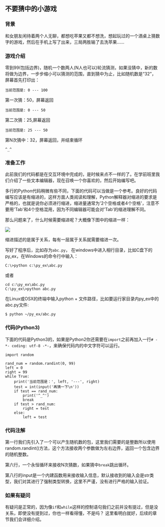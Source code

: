 ## 不要猜中的小游戏
### 背景
和女朋友闲待着两个人无聊，都想吃苹果又都不想洗，想起玩过的一个酒桌上猜数字的游戏，然后在手机上写了出来，三局两胜输了去洗苹果……
### 游戏介绍
零到99(包括边界)，随机一个数两人(N人也可以)轮流猜测，如果没猜中，新的数将做为边界，一步步缩小可以猜测的范围，直到猜中为止，比如随机数是“32”，屏幕首先打印出：

`当前范围是: 0 --- 100`

第一次猜：50，屏幕返回

`当前范围是: 0 --- 50`

第二次猜：25,屏幕返回

`当前范围是: 25 --- 50`

第N次猜中：32，屏幕返回，并结束循环

`^_^`

### 准备工作
此前我们的代码都是在交互环境中完成的，是时候来点不一样的了。在学前班里我们介绍了一些文本编辑器，现在召唤一个你喜欢的，然后开始编写吧。

多行的Python代码稍微有些不同，下面的代码可以当做是一个参考。良好的代码编写应该是有缩进的，这样方面人类阅读和理解，Python解释器对缩进的要求是严格的，也就是说你必须进行缩进，缩进量通常为'2个空格或者4个空格'，注意不要用'Tab'和4个空格混用，因为不同编辑器可能会对'Tab'的缩进理解不同。

那么问题来了，什么时候需要缩进呢？大概像下图中的缩进一样：

![](image/language.png)

缩进描述的是属于关系，每有一层属于关系就需要缩进一次。

写好了程序后，比如存为`abc.py`，
在windows中进入相行目录，比如C盘下的py_ex，在Windows的命令行中输入：

    C:\>python c:\py_ex\abc.py
或者

    cd c:\py_ex\abc.py
    C:\py_ex\>python abc.py
    
在Linux或OSX的终端中输入python + 文件路径，比如要运行家目录内py_ex中的abc.py文件:

    $ python ~/py_ex/abc.py

### 代码(Python3)
下面的代码是Python3的，如果是Python2你还需要在`import`之前再加入一行`# -*- coding: utf-8 -*-`，来确保代码内的中文字符可以运行。

    import random

    rand_num = random.randint(0, 99)
    left = 0
    right = 99
    while True:
        print('当前范围是：', left, '---', right)
        test = int(input('再猜一下\n'))
        if test == rand_num:
            print('^_^')
            break
        if test > rand_num:
            right = test
        else:
            left = test
            
### 代码注解
第一行我们先引入了一个可以产生随机数的包，这里我们需要的是整数所以使用random.randint()方法，这个方法接收两个参数做为左右边界，返回一个包含边界的随机整数。

第六行，一个永恒循环来接收N次猜数，如果猜中`break`跳出循环。

第八行的input是一个内建函数用来接收输入信息，默认接收到的输入会是str类型，我们对其进行了强制类型转换，这里不严谨，没有进行严格的输入验证。

### 如果有疑问
有疑问是正常的，因为像`if`和`while`这样的控制语句我们之前并没有提过，但是没关系，即使没有提到过，你也一样看得懂，不是吗？ 这里看明白就好，后续的章节我们会详细介绍。